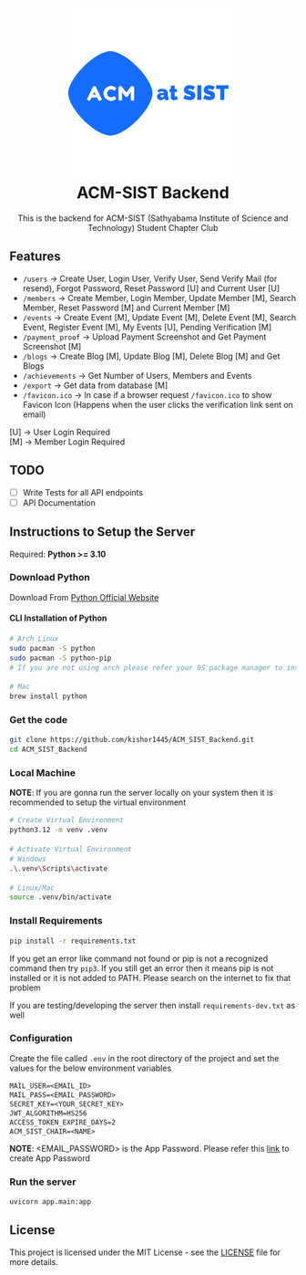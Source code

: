 <h1 align="center">
  <img src="static/logo.png" width="300" height="300"/><br />
  ACM-SIST Backend
</h1>

<p align="center">This is the backend for ACM-SIST (Sathyabama Institute of Science and Technology) Student Chapter Club</p>

## Features
- `/users` -> Create User, Login User, Verify User, Send Verify Mail (for resend), Forgot Password, Reset Password [U] and Current User [U]
- `/members` -> Create Member, Login Member, Update Member [M], Search Member, Reset Password [M] and Current Member [M]
- `/events` -> Create Event [M], Update Event [M], Delete Event [M], Search Event, Register Event [M], My Events [U], Pending Verification [M]
- `/payment_proof` -> Upload Payment Screenshot and Get Payment Screenshot [M]
- `/blogs` -> Create Blog [M], Update Blog [M], Delete Blog [M] and Get Blogs
- `/achievements` -> Get Number of Users, Members and Events
- `/export` ->  Get data from database [M]
- `/favicon.ico` -> In case if a browser request `/favicon.ico` to show Favicon Icon (Happens when the user clicks the verification link sent on email)

[U] -> User Login Required <br />
[M] -> Member Login Required

## TODO
- [ ] Write Tests for all API endpoints
- [ ] API Documentation

## Instructions to Setup the Server

Required: <b>Python >= 3.10</b>

### Download Python
Download From <a href="https://www.python.org">Python Official Website</a>

#### CLI Installation of Python
```bash
# Arch Linux
sudo pacman -S python
sudo pacman -S python-pip
# If you are not using arch please refer your OS package manager to install 

# Mac
brew install python
```

### Get the code
```bash
git clone https://github.com/kishor1445/ACM_SIST_Backend.git
cd ACM_SIST_Backend
```

### Local Machine
<b>NOTE</b>: If you are gonna run the server locally on your system then it is recommended to setup the virtual environment
```bash
# Create Virtual Environment
python3.12 -m venv .venv

# Activate Virtual Environment
# Windows
.\.venv\Scripts\activate

# Linux/Mac
source .venv/bin/activate
```

### Install Requirements
```bash
pip install -r requirements.txt
```
If you get an error like command not found or pip is not a recognized command then try `pip3`. If you still get an error then it means pip is not installed or it is not added to PATH. Please search on the internet to fix that problem

If you are testing/developing the server then install `requirements-dev.txt` as well

### Configuration
Create the file called `.env` in the root directory of the project and set the values for the below environment variables
```plaintext
MAIL_USER=<EMAIL_ID>
MAIL_PASS=<EMAIL_PASSWORD>
SECRET_KEY=<YOUR_SECRET_KEY>
JWT_ALGORITHM=HS256
ACCESS_TOKEN_EXPIRE_DAYS=2
ACM_SIST_CHAIR=<NAME>
```
<b>NOTE</b>: <EMAIL_PASSWORD> is the App Password. Please refer this [link](https://support.google.com/accounts/answer/185833?hl=en) to create App Password

### Run the server
```bash
uvicorn app.main:app
```

## License

This project is licensed under the MIT License - see the [LICENSE](https://github.com/kishor1445/ACM_SIST_Backend/blob/v2/LICENSE) file for more details.
